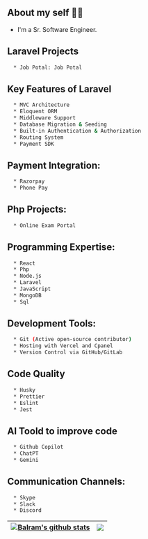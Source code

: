 ## About my self 👨‍💻

* I'm a Sr. Software Engineer.








## Laravel  Projects

```bash
  * Job Potal: Job Potal
```

## Key Features of Laravel
```bash
  * MVC Architecture
  * Eloquent ORM
  * Middleware Support
  * Database Migration & Seeding
  * Built-in Authentication & Authorization
  * Routing System
  * Payment SDK
```

## Payment Integration:
```bash
  * Razorpay
  * Phone Pay
```

## Php Projects:
```bash
  * Online Exam Portal
```

## Programming Expertise:
```bash
  * React
  * Php 
  * Node.js
  * Laravel
  * JavaScript
  * MongoDB
  * Sql
```

## Development Tools:
```bash
  * Git (Active open-source contributor)
  * Hosting with Vercel and Cpanel
  * Version Control via GitHub/GitLab
```

## Code Quality
```bash
  * Husky
  * Prettier
  * Eslint
  * Jest
```

## AI Toold to improve code
```bash
  * Github Copilot
  * ChatPT
  * Gemini
```

## Communication Channels:
```bash
  * Skype
  * Slack
  * Discord
```


| <a href="https://github.com/balram72/github-readme-stats"><img align="center" src="https://github-readme-stats.vercel.app/api?username=balram72&show_icons=true&include_all_commits=true&theme=buefy&hide_border=true" alt="Balram's github stats" /></a> | <a href="https://github.com/balram72/github-readme-stats"><img align="center" src="https://github-readme-stats.vercel.app/api/top-langs/?username=balram72&layout=compact&theme=buefy&hide_border=true" /></a> |
| ------------- | ------------- |



<br />
<br />

<div id="header" align="center">  

</div>


